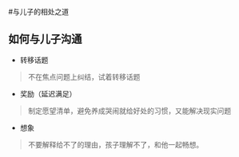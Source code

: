 #与儿子的相处之道

## 如何与儿子沟通

- 转移话题
> 不在焦点问题上纠结，试着转移话题

- 奖励（延迟满足） 
> 制定愿望清单，避免养成哭闹就给好处的习惯，又能解决现实问题

- 想象 
> 不要解释给不了的理由，孩子理解不了，和他一起畅想。
